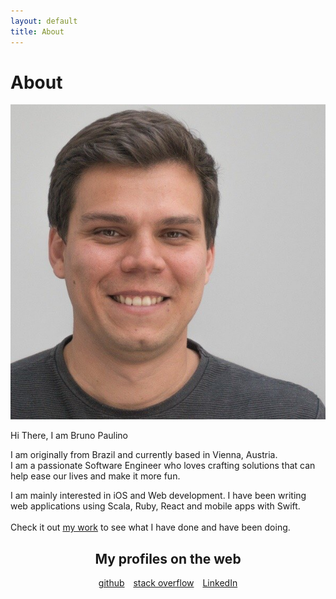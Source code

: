 ```yaml
---
layout: default
title: About
---
```


<div class="flex-center about-me">
	<h1>About</h1>
	<img src="/assets/images/me.jpg" class="me"/>
	<p>Hi There, I am Bruno Paulino</p>
    <p>
        I am originally from Brazil and currently based in Vienna, Austria.<br/>
        I am a passionate Software Engineer who loves crafting solutions that can help ease our lives and make it more fun.
    </p>
    <p>
        I am mainly interested in iOS and Web development. I have been writing web applications using Scala, Ruby, React and mobile apps with Swift.<br/><br/>Check it out <a href="/work">my work</a> to see what I have done and have been doing.<br/>
    </p>
    <div style="text-align: center; padding-bottom: 30px;">
        <h2>My profiles on the web</h2>
        <a href="https://github.com/brunojppb" style="margin-right: 10px">github</a>
        <a href="https://stackoverflow.com/users/2301092/bruno-paulino" style="margin-right: 10px">stack overflow</a>
        <a href="https://www.linkedin.com/in/brunojppb/">LinkedIn</a>
    </div>
</div>